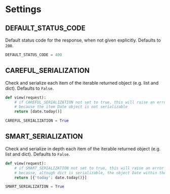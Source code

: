 # Settings

## DEFAULT_STATUS\_CODE

Default status code for the response, when not given explicitly. Defaults to `200`.

```python
DEFAULT_STATUS_CODE = 400
```

## CAREFUL_SERIALIZATION

Check and serialize each item of the iterable returned object (e.g. list and dict). Defaults to `False`.

```python
def view(request):
    # if CAREFUL_SERIALIZATION not set to true, this will raise an error
    # because the item Date object is not serializable
    return [date.today()]
```

```python
CAREFUL_SERIALIZATION = True
```

## SMART_SERIALIZATION

Check and serialize in depth each item of the iterable returned object (e.g. list and dict). Defaults to `False`.

```python
def view(request):
    # if SMART_SERIALIZATION not set to true, this will raise an error
    # because, altough dict is serializable, the object Date within the item is not
    return [{'today': date.today()}]
```

```python
SMART_SERIALIZATION = True
```
